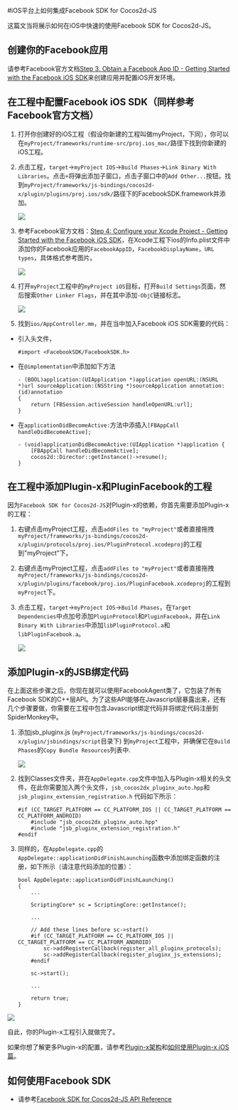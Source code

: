 #iOS平台上如何集成Facebook SDK for Cocos2d-JS

这篇文当将展示如何在iOS中快速的使用Facebook SDK for Cocos2d-JS。

## 创建你的Facebook应用

请参考Facebook官方文档[Step 3. Obtain a Facebook App ID - Getting Started with the Facebook iOS SDK](http://developers.facebook.com/docs/ios/getting-started/#appid)来创建应用并配置iOS开发环境。

## 在工程中配置Facebook iOS SDK（同样参考Facebook官方文档）

1. 打开你创建好的iOS工程（假设你新建的工程叫做myProject，下同），你可以在`myProject/frameworks/runtime-src/proj.ios_mac/`路径下找到你新建的iOS工程。

2. 点击工程，`target`->`myProject IOS`->`Build Phases`->`Link Binary With Libraries`。点击`+`将弹出添加子窗口，点击子窗口中的`Add Other...`按钮。找到`myProject/frameworks/js-bindings/cocos2d-x/plugin/plugins/proj.ios/sdk/`路径下的FacebookSDK.framework并添加。

	![](images/add_facebook_framework.jpg)

3. 参考Facebook官方文档：[Step 4: Configure your Xcode Project - Getting Started with the Facebook iOS SDK](http://developers.facebook.com/docs/ios/getting-started/#configure)，在Xcode工程下ios的Info.plist文件中添加你的Facebook应用的`FacebookAppID`，`FacebookDisplayName`，`URL types`，具体格式参考图片。

	![](images/modify_info_plist.jpg)

4. 打开`myProject`工程中的`myProject iOS`目标，打开`Build Settings`页面，然后搜索`Other Linker Flags`，并在其中添加`-ObjC`链接标志。

	![](images/linker_flag.jpg)

5. 找到`ios/AppController.mm`，并在当中加入Facebook iOS SDK需要的代码：

- 引入头文件，

	```
	#import <FacebookSDK/FacebookSDK.h>
	```

- 在`@implementation`中添加如下方法

	```
	- (BOOL)application:(UIApplication *)application openURL:(NSURL *)url sourceApplication:(NSString *)sourceApplication annotation:(id)annotation
	{
	    return [FBSession.activeSession handleOpenURL:url];
	}
	```

- 在`applicationDidBecomeActive:`方法中添插入`[FBAppCall handleDidBecomeActive];`

	```
	- (void)applicationDidBecomeActive:(UIApplication *)application {
	    [FBAppCall handleDidBecomeActive];
	    cocos2d::Director::getInstance()->resume();
	}
	```

## 在工程中添加Plugin-x和PluginFacebook的工程

因为`Facebook SDK for Cocos2d-JS`对Plugin-x的依赖，你首先需要添加Plugin-x的工程：

1. 右键点击myProject工程，点击`addFiles to "myProject"`或者直接拖拽`myProject/frameworks/js-bindings/cocos2d-x/plugin/protocols/proj.ios/PluginProtocol.xcodeproj`的工程到"myProject"下。

2. 右键点击myProject工程，点击`addFiles to "myProject"`或者直接拖拽`myProject/frameworks/js-bindings/cocos2d-x/plugin/plugins/facebook/proj.ios/PluginFacebook.xcodeproj`的工程到`myProject`下。

3. 点击工程，`target`->`myProject IOS`->`Build Phases`，在`Target Dependencies`中点加号添加`PluginProtocol`和`PluginFacebook`，并在`Link Binary With Libraries`中添加`libPluginProtocol.a`和 `libPluginFacebook.a`。

	![](images/add_project.jpg)

## 添加Plugin-x的JSB绑定代码

在上面这些步骤之后，你现在就可以使用FacebookAgent类了，它包装了所有Facebook SDK的C++层API。为了这些API能够在Javascript层暴露出来，还有几个步骤要做，你需要在工程中包含Javascript绑定代码并将绑定代码注册到SpiderMonkey中。

1. 添加jsb_pluginx.js (`myProject/frameworks/js-bindings/cocos2d-x/plugin/jsbindings/script`目录下) 到`myProject`工程中，并确保它在`Build Phases`的`Copy Bundle Resources`列表中.

	![](images/jsb_pluginx_js.jpg)

2. 找到Classes文件夹，并在`AppDelegate.cpp`文件中加入与Plugin-x相关的头文件，在此你需要加入两个头文件，`jsb_cocos2dx_pluginx_auto.hpp`和`jsb_pluginx_extension_registration.h` 代码如下所示：

    ```
	#if (CC_TARGET_PLATFORM == CC_PLATFORM_IOS || CC_TARGET_PLATFORM == CC_PLATFORM_ANDROID)
		#include "jsb_cocos2dx_pluginx_auto.hpp"
		#include "jsb_pluginx_extension_registration.h"
	#endif
    ```

3. 同样的，在`AppDelegate.cpp`的`AppDelegate::applicationDidFinishLaunching`函数中添加绑定函数的注册，如下所示（请注意代码添加的位置）：

    ```
    bool AppDelegate::applicationDidFinishLaunching()
	{
	    ...

	    ScriptingCore* sc = ScriptingCore::getInstance();

	    ...

	    // Add these lines before sc->start()
		#if (CC_TARGET_PLATFORM == CC_PLATFORM_IOS || CC_TARGET_PLATFORM == CC_PLATFORM_ANDROID)
			sc->addRegisterCallback(register_all_pluginx_protocols);
			sc->addRegisterCallback(register_pluginx_js_extensions);
		#endif

		sc->start();    
	    
	    ...

	    return true;
	}
    ```

![](images/jsb_registration.jpg)

自此，你的Plugin-x工程引入就做完了。

如果你想了解更多Plugin-x的配置，请参考[Plugin-x架构](http://www.cocos2d-x.org/docs/manual/framework/html5/jsb/plugin-x/plugin-x-architecture/zh)和[如何使用Plugin-x iOS篇](link)。

## 如何使用Facebook SDK

- 请参考[Facebook SDK for Cocos2d-JS API Reference](../api-reference/en.md)